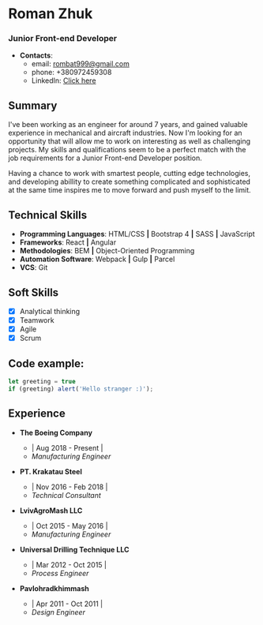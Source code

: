 # Roman Zhuk

### Junior Front-end Developer

- **Contacts**:
  - email: rombat999@gmail.com
  - phone: +380972459308
  - LinkedIn: [Click here](https://www.linkedin.com/in/roman-zhuk/)

## Summary
I've been working as an engineer for around 7 years, and gained valuable experience in mechanical and aircraft industries.
Now I'm looking for an opportunity that will allow me to work on interesting as well as challenging projects.
My skills and qualifications seem to be a perfect match with the job requirements for a Junior Front-end Developer position. 

Having a chance to work with smartest people, cutting edge technologies, and developing abillity to create something complicated and sophisticated at the same time inspires me to move forward and push myself to the limit.

## Technical Skills
* **Programming Languages**: HTML/CSS **|** Bootstrap 4 **|** SASS **|** JavaScript
* **Frameworks**: React **|** Angular
* **Methodologies**: BEM **|** Object-Oriented Programming
* **Automation Software**:   Webpack **|** Gulp **|** Parcel
* **VCS**: Git 

## Soft Skills
- [x] Analytical thinking
- [x] Teamwork
- [x] Agile
- [x] Scrum

## Code example:
```javascript
let greeting = true
if (greeting) alert('Hello stranger :)');
```
## Experience

* **The Boeing Company**
  - | Aug 2018 - Present |
  - *Manufacturing Engineer*

* **PT. Krakatau Steel**
  - | Nov 2016 - Feb 2018 |
  - *Technical Consultant*

* **LvivAgroMash LLC**
  - | Oct 2015 - May 2016 |
  - *Manufacturing Engineer*

* **Universal Drilling Technique LLC**
  - | Mar 2012 - Oct 2015 |
  - *Process Engineer*

* **Pavlohradkhimmash**
  - | Apr 2011 - Oct 2011 |
  - *Design Engineer*
